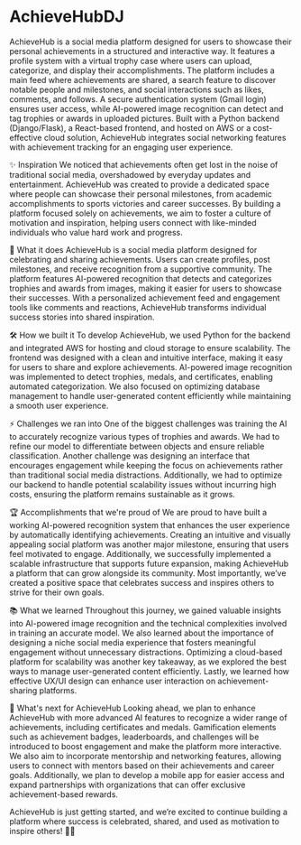 # AchieveHubDJ

AchieveHub is a social media platform designed for users to showcase their personal achievements in a structured and interactive way. It features a profile system with a virtual trophy case where users can upload, categorize, and display their accomplishments. The platform includes a main feed where achievements are shared, a search feature to discover notable people and milestones, and social interactions such as likes, comments, and follows. A secure authentication system (Gmail login) ensures user access, while AI-powered image recognition can detect and tag trophies or awards in uploaded pictures. Built with a Python backend (Django/Flask), a React-based frontend, and hosted on AWS or a cost-effective cloud solution, AchieveHub integrates social networking features with achievement tracking for an engaging user experience.

✨ Inspiration
We noticed that achievements often get lost in the noise of traditional social media, overshadowed by everyday updates and entertainment. AchieveHub was created to provide a dedicated space where people can showcase their personal milestones, from academic accomplishments to sports victories and career successes. By building a platform focused solely on achievements, we aim to foster a culture of motivation and inspiration, helping users connect with like-minded individuals who value hard work and progress.

🚀 What it does
AchieveHub is a social media platform designed for celebrating and sharing achievements. Users can create profiles, post milestones, and receive recognition from a supportive community. The platform features AI-powered recognition that detects and categorizes trophies and awards from images, making it easier for users to showcase their successes. With a personalized achievement feed and engagement tools like comments and reactions, AchieveHub transforms individual success stories into shared inspiration.

🛠️ How we built it
To develop AchieveHub, we used Python for the backend and integrated AWS for hosting and cloud storage to ensure scalability. The frontend was designed with a clean and intuitive interface, making it easy for users to share and explore achievements. AI-powered image recognition was implemented to detect trophies, medals, and certificates, enabling automated categorization. We also focused on optimizing database management to handle user-generated content efficiently while maintaining a smooth user experience.

⚡ Challenges we ran into
One of the biggest challenges was training the AI to accurately recognize various types of trophies and awards. We had to refine our model to differentiate between objects and ensure reliable classification. Another challenge was designing an interface that encourages engagement while keeping the focus on achievements rather than traditional social media distractions. Additionally, we had to optimize our backend to handle potential scalability issues without incurring high costs, ensuring the platform remains sustainable as it grows.

🏆 Accomplishments that we're proud of
We are proud to have built a working AI-powered recognition system that enhances the user experience by automatically identifying achievements. Creating an intuitive and visually appealing social platform was another major milestone, ensuring that users feel motivated to engage. Additionally, we successfully implemented a scalable infrastructure that supports future expansion, making AchieveHub a platform that can grow alongside its community. Most importantly, we’ve created a positive space that celebrates success and inspires others to strive for their own goals.

📚 What we learned
Throughout this journey, we gained valuable insights into AI-powered image recognition and the technical complexities involved in training an accurate model. We also learned about the importance of designing a niche social media experience that fosters meaningful engagement without unnecessary distractions. Optimizing a cloud-based platform for scalability was another key takeaway, as we explored the best ways to manage user-generated content efficiently. Lastly, we learned how effective UX/UI design can enhance user interaction on achievement-sharing platforms.

🔮 What's next for AchieveHub
Looking ahead, we plan to enhance AchieveHub with more advanced AI features to recognize a wider range of achievements, including certificates and medals. Gamification elements such as achievement badges, leaderboards, and challenges will be introduced to boost engagement and make the platform more interactive. We also aim to incorporate mentorship and networking features, allowing users to connect with mentors based on their achievements and career goals. Additionally, we plan to develop a mobile app for easier access and expand partnerships with organizations that can offer exclusive achievement-based rewards.

AchieveHub is just getting started, and we’re excited to continue building a platform where success is celebrated, shared, and used as motivation to inspire others! 🚀🎉
